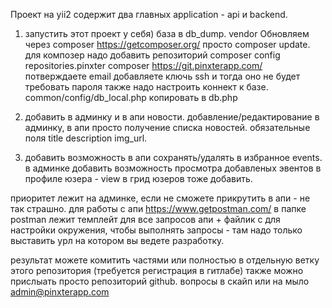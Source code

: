 Проект на yii2 содержит два главных application - api и backend.
1. запустить этот проект у себя) база в db_dump. vendor Обновляем через composer https://getcomposer.org/ просто composer update. для композер надо добавить репозиторий composer config repositories.pinxter composer https://git.pinxterapp.com/  потверждаете email добавляете ключь ssh и тогда оно не будет требовать пароля
также надо настроить коннект к базе. common/config/db_local.php копировать в db.php
2. добавить в админку и в апи новости. добавление/редактирование в админку, в апи просто получение списка новостей. обязательные поля title description img_url.

3. добавить возможность в апи сохранять/удалять в избранное events. в админке добавить возможность просмотра добавленых эвентов в профиле юзера - view в грид юзеров тоже добавить.

приоритет лежит на админке, если не сможете прикрутить в апи - не так страшно.
для работы с апи https://www.getpostman.com/ в папке postman лежит темплейт для все запросов апи + файлик с для настройки окружения, чтобы выполнять запросы - там надо только выставить урл на котором вы ведете разработку.

результат можете комитить частями или полностью в отдельную ветку этого репозитория (требуется регистрация в гитлабе) также можно прислыать просто репозиторий github.
вопросы в скайп или на мыло admin@pinxterapp.com